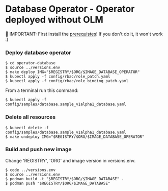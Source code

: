 # Database Operator - Operator deployed without OLM

🔴 IMPORTANT: First install the [prerequistes](Prerequisites.md)! If you don't do it, it won't work :)

### Deploy database operator

```
$ cd operator-database
$ source ../versions.env
$ make deploy IMG="$REGISTRY/$ORG/$IMAGE_DATABASE_OPERATOR"
$ kubectl apply -f config/rbac/role_patch.yaml 
$ kubectl apply -f config/rbac/role_binding_patch.yaml 
```

From a terminal run this command:

```
$ kubectl apply -f config/samples/database.sample_v1alpha1_database.yaml
```

### Delete all resources

```
$ kubectl delete -f config/samples/database.sample_v1alpha1_database.yaml
$ make undeploy IMG="$REGISTRY/$ORG/$IMAGE_DATABASE_OPERATOR"
```

### Build and push new image

Change 'REGISTRY', 'ORG' and image version in versions.env.

```
$ code ../versions.env
$ source ../versions.env
$ podman build -t "$REGISTRY/$ORG/$IMAGE_DATABASE" .
$ podman push "$REGISTRY/$ORG/$IMAGE_DATABASE"
```
